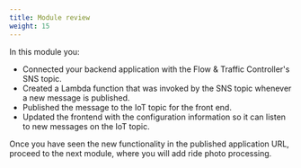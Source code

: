 ```yaml
---
title: Module review
weight: 15
---
```


In this module you:

- Connected your backend application with the Flow & Traffic Controller's SNS topic.
- Created a Lambda function that was invoked by the SNS topic whenever a new message is published.
- Published the message to the IoT topic for the front end.
- Updated the frontend with the configuration information so it can listen to new messages on the IoT topic.

Once you have seen the new functionality in the published application URL, proceed to the next module, where you will add ride photo processing.